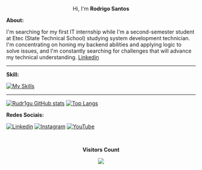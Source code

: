 <p align="center">Hi, I'm <b>Rodrigo Santos</b></p>

**About:**

I'm searching for my first IT internship while I'm a second-semester student at Etec (State Technical School) studying system development technician. I'm concentrating on honing my backend abilities and applying logic to solve issues, and I'm constantly searching for challenges that will advance my technical understanding. [Linkedin](http://linkedin.com/in/rudr1gu)

<hr>


**Skill:**

[![My Skills](https://skillicons.dev/icons?i=js,html,css,nodejs,java,php,py,ts,cpp,react,angular,mysql,git)](https://skillicons.dev)

<hr>

[![Rudr1gu GitHub stats](https://github-readme-stats.vercel.app/api?username=Rudr1gu&show_icons=true&theme=radical)](https://github.com/Rudr1gu) [![Top Langs](https://github-readme-stats.vercel.app/api/top-langs/?username=Rudr1gu&layout=compact&langs_count=16&theme=radical)](https://github.com/Rudr1gu)


**Redes Sociais:**

[![Linkedin](https://img.shields.io/badge/LinkedIn-0077B5?style=for-the-badge&logo=linkedin&logoColor=white)](https://linkedin.com/in/rudr1gu) [![Instagram](https://img.shields.io/badge/Instagram-E4405F?style=for-the-badge&logo=instagram&logoColor=white)](https://instagram.com/rudr1gu)
[![YouTube](https://img.shields.io/badge/YouTube-FF0000?style=for-the-badge&logo=youtube&logoColor=white)](https://www.youtube.com/@rudr1gu)

<div align="center">
  <br><p align="centre"><b>Visitors Count</b></p>  
    <p align="center"><img align="center" src="https://profile-counter.glitch.me/{rudr1gu}/count.svg" /></p> 
  <br>
</div>
